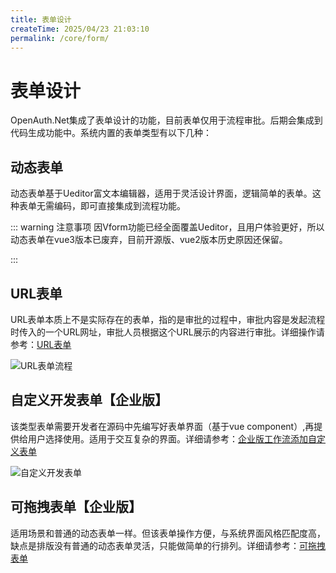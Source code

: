 ```yaml
---
title: 表单设计
createTime: 2025/04/23 21:03:10
permalink: /core/form/
---
```

# 表单设计

OpenAuth.Net集成了表单设计的功能，目前表单仅用于流程审批。后期会集成到代码生成功能中。系统内置的表单类型有以下几种：

## 动态表单

动态表单基于Ueditor富文本编辑器，适用于灵活设计界面，逻辑简单的表单。这种表单无需编码，即可直接集成到流程功能。

::: warning 注意事项
因Vform功能已经全面覆盖Ueditor，且用户体验更好，所以动态表单在vue3版本已废弃，目前开源版、vue2版本历史原因还保留。

:::

## URL表单

URL表单本质上不是实际存在的表单，指的是审批的过程中，审批内容是发起流程时传入的一个URL网址，审批人员根据这个URL展示的内容进行审批。详细操作请参考：[URL表单](/pro/urlform.html)

![URL表单流程](http://img.openauth.net.cn/2025-04-06-22-46-13.png)

## 自定义开发表单【企业版】

该类型表单需要开发者在源码中先编写好表单界面（基于vue component）,再提供给用户选择使用。适用于交互复杂的界面。详细请参考：[企业版工作流添加自定义表单](/pro/form.html)

![自定义开发表单](http://img.openauth.net.cn/2025-04-06-22-53-02.png)

## 可拖拽表单【企业版】

适用场景和普通的动态表单一样。但该表单操作方便，与系统界面风格匹配度高，缺点是排版没有普通的动态表单灵活，只能做简单的行排列。详细请参考：[可拖拽表单](/pro/dragform.html)



